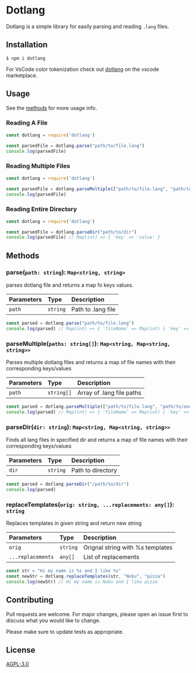 # Dotlang

Dotlang is a simple library for easily parsing and reading `.lang` files.

## Installation

```
$ npm i dotlang
```

For VsCode color tokenization check out [dotlang](https://marketplace.visualstudio.com/items?itemName=Nobuwu.dotlang) on the vscode marketplace.

## Usage

See the [methods](#methods) for more usage info.

### Reading A File
```js
const dotlang = require('dotlang')

const parsedFile = dotlang.parse("path/to/file.lang")
console.log(parsedFile)
```

### Reading Multiple Files
```js
const dotlang = require('dotlang')

const parsedFile = dotlang.parseMultiple(["path/to/file.lang", "path/to/anotherFile.lang"])
console.log(parsedFile)
```

### Reading Entire Directory
```js
const dotlang = require('dotlang')

const parsedFile = dotlang.parseDir("path/to/dir")
console.log(parsedFile) // Map(int) => { 'key' => 'value' }
```

## Methods

### parse(`path: string`): `Map<string, string>`
parses dotlang file and returns a map fo keys values.

|Parameters|Type|Description|
|:--- |:--- |:--- |
|`path`|`string`|Path to .lang file|

```js
const parsed = dotlang.parse("path/to/file.lang")
console.log(parsed) // Map(int) => { 'fileName' => Map(int) { 'key' => 'value' } }
```

### parseMultiple(`paths: string[]`): `Map<string, Map<string, string>>`
Parses multiple dotlang files and returns a map of file names with their corresponding keys/values

|Parameters|Type|Description|
|:--- |:--- |:--- |
|`path`|`string[]`|Array of .lang file paths|

```js
const parsed = dotlang.parseMultiple(["path/to/file.lang", "path/to/anotherFile.lang"])
console.log(parsed) // Map(int) => { 'fileName' => Map(int) { 'key' => 'value' } }
```
### parseDir(`dir: string`): `Map<string, Map<string, string>>`
Finds all lang files in specified dir and returns a map of file names with their corresponding keys/values

|Parameters|Type|Description|
|:--- |:--- |:--- |
|`dir`|`string`|Path to directory|

```js
const parsed = dotlang.parseDir("/path/to/dir")
console.log(parsed)
```
### replaceTemplates(`orig: string, ...replacements: any[]`): `string`
Replaces templates in given string and return new string

|Parameters|Type|Description|
|:--- |:--- |:--- |
|`orig`|`string`|Orignal string with *%s* templates|
|`...replacements`|`any[]`|List of replacements|

```js
const str = "Hi my name is %s and I like %s"
const newStr = dotlang.replaceTemplates(str, "Nobu", "pizza")
console.log(newStr) // Hi my name is Nobu and I like pizza
```

## Contributing
Pull requests are welcome. For major changes, please open an issue first to discuss what you would like to change.

Please make sure to update tests as appropriate.

## License
[AGPL-3.0](https://choosealicense.com/licenses/agpl-3.0/)
